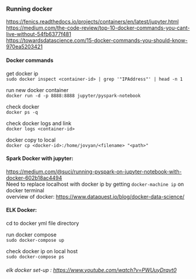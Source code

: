 ### Running docker
https://fenics.readthedocs.io/projects/containers/en/latest/jupyter.html \
https://medium.com/the-code-review/top-10-docker-commands-you-cant-live-without-54fb6377f481 \
https://towardsdatascience.com/15-docker-commands-you-should-know-970ea5203421

#### Docker commands
get docker ip \
`sudo docker inspect <container-id> | grep '"IPAddress"' | head -n 1`

run new docker container \
`docker run -d -p 8888:8888 jupyter/pyspark-notebook`

check docker \
`docker ps -q`

check docker logs and link \
`docker logs <container-id>`

docker copy to local \
`docker cp <docker-id>:/home/jovyan/<filename> "<path>"`


#### Spark Docker with jupyter: 
https://medium.com/@suci/running-pyspark-on-jupyter-notebook-with-docker-602b18ac4494 \
Need to replace localhost with docker ip by getting `docker-machine ip` on docker terminal \
overview of docker: https://www.dataquest.io/blog/docker-data-science/


#### ELK Docker: 
cd to docker yml file directory 

run docker compose \
`sudo docker-compose up`

check docker ip on local host \
`sudo docker-compose ps`

###### elk docker set-up : https://www.youtube.com/watch?v=PWUuyDrqvt0


